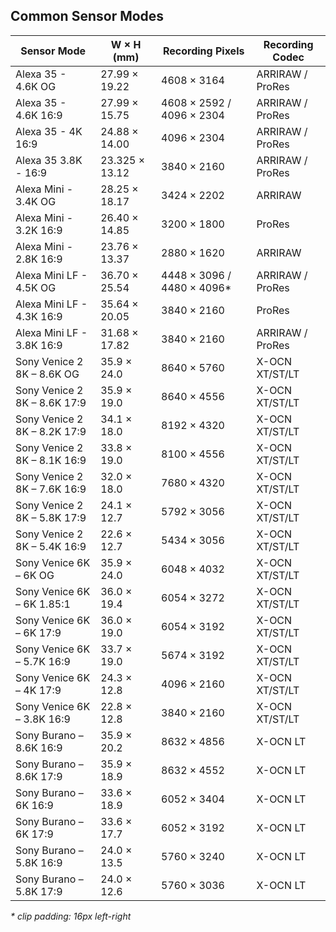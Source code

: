 ## Common Sensor Modes

| Sensor Mode                         | W × H (mm)          | Recording Pixels           | Recording Codec          |
|-------------------------------------|---------------------|----------------------------|--------------------------|
| Alexa 35 - 4.6K OG                  | 27.99 × 19.22       | 4608 × 3164                | ARRIRAW / ProRes         |
| Alexa 35 - 4.6K 16:9                | 27.99 × 15.75       | 4608 × 2592 / 4096 × 2304  | ARRIRAW / ProRes         |
| Alexa 35 - 4K 16:9                  | 24.88 × 14.00       | 4096 × 2304                | ARRIRAW / ProRes         |
| Alexa 35 3.8K - 16:9                | 23.325 × 13.12      | 3840 × 2160                | ARRIRAW / ProRes         |
| Alexa Mini - 3.4K OG                | 28.25 × 18.17       | 3424 × 2202                | ARRIRAW                  |
| Alexa Mini - 3.2K 16:9              | 26.40 × 14.85       | 3200 × 1800                | ProRes                   |
| Alexa Mini - 2.8K 16:9              | 23.76 × 13.37       | 2880 × 1620                | ARRIRAW                  |
| Alexa Mini LF - 4.5K OG             | 36.70 × 25.54       | 4448 × 3096 / 4480 × 4096* | ARRIRAW / ProRes         |
| Alexa Mini LF - 4.3K 16:9           | 35.64 × 20.05       | 3840 × 2160                | ProRes                   |
| Alexa Mini LF - 3.8K 16:9           | 31.68 × 17.82       | 3840 × 2160                | ARRIRAW / ProRes         |
| Sony Venice 2 8K – 8.6K OG          | 35.9 × 24.0         | 8640 × 5760                | X-OCN XT/ST/LT           |
| Sony Venice 2 8K – 8.6K 17:9        | 35.9 × 19.0         | 8640 × 4556                | X-OCN XT/ST/LT           |
| Sony Venice 2 8K – 8.2K 17:9        | 34.1 × 18.0         | 8192 × 4320                | X-OCN XT/ST/LT           |
| Sony Venice 2 8K – 8.1K 16:9        | 33.8 × 19.0         | 8100 × 4556                | X-OCN XT/ST/LT           |
| Sony Venice 2 8K – 7.6K 16:9        | 32.0 × 18.0         | 7680 × 4320                | X-OCN XT/ST/LT           |
| Sony Venice 2 8K – 5.8K 17:9        | 24.1 × 12.7         | 5792 × 3056                | X-OCN XT/ST/LT           |
| Sony Venice 2 8K – 5.4K 16:9        | 22.6 × 12.7         | 5434 × 3056                | X-OCN XT/ST/LT           |
| Sony Venice 6K – 6K OG              | 35.9 × 24.0         | 6048 × 4032                | X-OCN XT/ST/LT           |
| Sony Venice 6K – 6K 1.85:1          | 36.0 × 19.4         | 6054 × 3272                | X-OCN XT/ST/LT           |
| Sony Venice 6K – 6K 17:9            | 36.0 × 19.0         | 6054 × 3192                | X-OCN XT/ST/LT           |
| Sony Venice 6K – 5.7K 16:9          | 33.7 × 19.0         | 5674 × 3192                | X-OCN XT/ST/LT           |
| Sony Venice 6K – 4K 17:9            | 24.3 × 12.8         | 4096 × 2160                | X-OCN XT/ST/LT           |
| Sony Venice 6K – 3.8K 16:9          | 22.8 × 12.8         | 3840 × 2160                | X-OCN XT/ST/LT           |
| Sony Burano – 8.6K 16:9             | 35.9 × 20.2         | 8632 × 4856                | X-OCN LT                 |
| Sony Burano – 8.6K 17:9             | 35.9 × 18.9         | 8632 × 4552                | X-OCN LT                 |
| Sony Burano – 6K 16:9               | 33.6 × 18.9         | 6052 × 3404                | X-OCN LT                 |
| Sony Burano – 6K 17:9               | 33.6 × 17.7         | 6052 × 3192                | X-OCN LT                 |
| Sony Burano – 5.8K 16:9             | 24.0 × 13.5         | 5760 × 3240                | X-OCN LT                 |
| Sony Burano – 5.8K 17:9             | 24.0 × 12.6         | 5760 × 3036                | X-OCN LT                 |

*&#42; clip padding: 16px left-right*